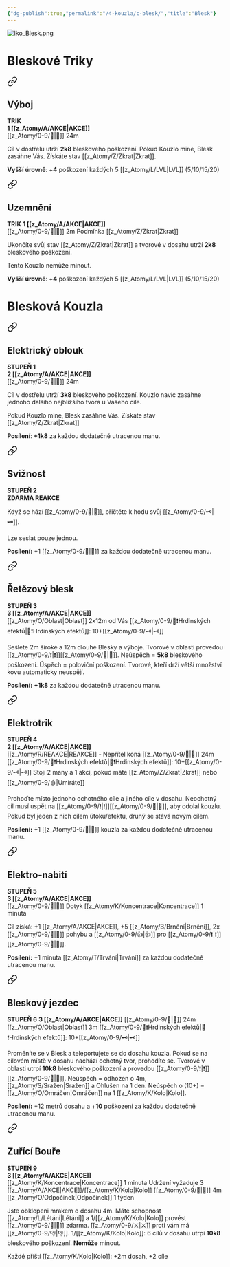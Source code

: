 ```yaml
---
{"dg-publish":true,"permalink":"/4-kouzla/c-blesk/","title":"Blesk"}
---
```


![Iko_Blesk.png](/img/user/z_img/Iko_Blesk.png)
# Bleskové Triky

<div class="transclusion internal-embed is-loaded"><a class="markdown-embed-link" href="/z-atomy/v/vyboj/" aria-label="Open link"><svg xmlns="http://www.w3.org/2000/svg" width="24" height="24" viewBox="0 0 24 24" fill="none" stroke="currentColor" stroke-width="2" stroke-linecap="round" stroke-linejoin="round" class="svg-icon lucide-link"><path d="M10 13a5 5 0 0 0 7.54.54l3-3a5 5 0 0 0-7.07-7.07l-1.72 1.71"></path><path d="M14 11a5 5 0 0 0-7.54-.54l-3 3a5 5 0 0 0 7.07 7.07l1.71-1.71"></path></svg></a><div class="markdown-embed">




## Výboj  
**TRIK**  
**1 [[z_Atomy/A/AKCE\|AKCE]]**  
[[z_Atomy/0-9/🏹\|🏹]] 24m

Cíl v dostřelu utrží **2k8** bleskového poškození. 
Pokud Kouzlo mine, Blesk zasáhne Vás. Získáte stav [[z_Atomy/Z/Zkrat\|Zkrat]].

**Vyšší úrovně**: +**4** poškození každých 5 [[z_Atomy/L/LVL\|LVL]] (5/10/15/20)

</div></div>


<div class="transclusion internal-embed is-loaded"><a class="markdown-embed-link" href="/z-atomy/u/uzemneni/" aria-label="Open link"><svg xmlns="http://www.w3.org/2000/svg" width="24" height="24" viewBox="0 0 24 24" fill="none" stroke="currentColor" stroke-width="2" stroke-linecap="round" stroke-linejoin="round" class="svg-icon lucide-link"><path d="M10 13a5 5 0 0 0 7.54.54l3-3a5 5 0 0 0-7.07-7.07l-1.72 1.71"></path><path d="M14 11a5 5 0 0 0-7.54-.54l-3 3a5 5 0 0 0 7.07 7.07l1.71-1.71"></path></svg></a><div class="markdown-embed">




## Uzemnění
**TRIK**
**1 [[z_Atomy/A/AKCE\|AKCE]]**  
[[z_Atomy/0-9/🫱\|🫱]] 2m
Podmínka [[z_Atomy/Z/Zkrat\|Zkrat]]

Ukončíte svůj stav [[z_Atomy/Z/Zkrat\|Zkrat]] a tvorové v dosahu utrží **2k8** bleskového poškození.

Tento Kouzlo nemůže minout. 

**Vyšší úrovně**: +**4** poškození každých 5 [[z_Atomy/L/LVL\|LVL]] (5/10/15/20)

</div></div>

# Blesková Kouzla

<div class="transclusion internal-embed is-loaded"><a class="markdown-embed-link" href="/z-atomy/e/elektricky-oblouk/" aria-label="Open link"><svg xmlns="http://www.w3.org/2000/svg" width="24" height="24" viewBox="0 0 24 24" fill="none" stroke="currentColor" stroke-width="2" stroke-linecap="round" stroke-linejoin="round" class="svg-icon lucide-link"><path d="M10 13a5 5 0 0 0 7.54.54l3-3a5 5 0 0 0-7.07-7.07l-1.72 1.71"></path><path d="M14 11a5 5 0 0 0-7.54-.54l-3 3a5 5 0 0 0 7.07 7.07l1.71-1.71"></path></svg></a><div class="markdown-embed">




## Elektrický oblouk   
**STUPEŇ 1**  
**2 [[z_Atomy/A/AKCE\|AKCE]]**  
[[z_Atomy/0-9/🏹\|🏹]] 24m

Cíl v dostřelu utrží **3k8** bleskového poškození. 
Kouzlo navíc zasáhne jednoho dalšího nejbližšího tvora u Vašeho cíle. 

Pokud Kouzlo mine, Blesk zasáhne Vás. Získáte stav [[z_Atomy/Z/Zkrat\|Zkrat]]

**Posílení**: **+1k8** za každou dodatečně utracenou manu.

</div></div>


<div class="transclusion internal-embed is-loaded"><a class="markdown-embed-link" href="/z-atomy/s/sviznost/" aria-label="Open link"><svg xmlns="http://www.w3.org/2000/svg" width="24" height="24" viewBox="0 0 24 24" fill="none" stroke="currentColor" stroke-width="2" stroke-linecap="round" stroke-linejoin="round" class="svg-icon lucide-link"><path d="M10 13a5 5 0 0 0 7.54.54l3-3a5 5 0 0 0-7.07-7.07l-1.72 1.71"></path><path d="M14 11a5 5 0 0 0-7.54-.54l-3 3a5 5 0 0 0 7.07 7.07l1.71-1.71"></path></svg></a><div class="markdown-embed">




## Svižnost  
**STUPEŇ 2**  
**ZDARMA REAKCE**

Když se hází [[z_Atomy/0-9/🏁\|🏁]], přičtěte k hodu svůj [[z_Atomy/0-9/🗝\|🗝]].

Lze seslat pouze jednou.

**Posílení:** +1 [[z_Atomy/0-9/🏁\|🏁]] za každou dodatečně utracenou manu.

</div></div>


<div class="transclusion internal-embed is-loaded"><a class="markdown-embed-link" href="/z-atomy/r/retezovy-blesk/" aria-label="Open link"><svg xmlns="http://www.w3.org/2000/svg" width="24" height="24" viewBox="0 0 24 24" fill="none" stroke="currentColor" stroke-width="2" stroke-linecap="round" stroke-linejoin="round" class="svg-icon lucide-link"><path d="M10 13a5 5 0 0 0 7.54.54l3-3a5 5 0 0 0-7.07-7.07l-1.72 1.71"></path><path d="M14 11a5 5 0 0 0-7.54-.54l-3 3a5 5 0 0 0 7.07 7.07l1.71-1.71"></path></svg></a><div class="markdown-embed">




## Řetězový blesk
**STUPEŇ 3**  
**3 [[z_Atomy/A/AKCE\|AKCE]]**  
[[z_Atomy/O/Oblast\|Oblast]] 2x12m od Vás
[[z_Atomy/0-9/📶❗Hrdinských efektů\|📶❗Hrdinských efektů]]: 10+[[z_Atomy/0-9/🗝\|🗝]]

Sešlete 2m široké a 12m dlouhé Blesky a výboje.
Tvorové v oblasti provedou [[z_Atomy/0-9/❗\|❗]][[z_Atomy/0-9/🎯\|🎯]].
Neúspěch = **5k8** bleskového poškození.
Úspěch = poloviční poškození. Tvorové, kteří drží větší množství kovu automaticky neuspějí.

**Posílení:** **+1k8** za každou dodatečně utracenou manu.

</div></div>


<div class="transclusion internal-embed is-loaded"><a class="markdown-embed-link" href="/z-atomy/e/elektrotrik/" aria-label="Open link"><svg xmlns="http://www.w3.org/2000/svg" width="24" height="24" viewBox="0 0 24 24" fill="none" stroke="currentColor" stroke-width="2" stroke-linecap="round" stroke-linejoin="round" class="svg-icon lucide-link"><path d="M10 13a5 5 0 0 0 7.54.54l3-3a5 5 0 0 0-7.07-7.07l-1.72 1.71"></path><path d="M14 11a5 5 0 0 0-7.54-.54l-3 3a5 5 0 0 0 7.07 7.07l1.71-1.71"></path></svg></a><div class="markdown-embed">




## Elektrotrik  
**STUPEŇ 4**  
**2 [[z_Atomy/A/AKCE\|AKCE]]**  
[[z_Atomy/R/REAKCE\|REAKCE]] - Nepřítel koná
[[z_Atomy/0-9/🫱\|🫱]] 24m
[[z_Atomy/0-9/📶❗Hrdinských efektů\|📶❗Hrdinských efektů]]: 10+[[z_Atomy/0-9/🗝\|🗝]]
Stojí 2 many a 1 akci, pokud máte [[z_Atomy/Z/Zkrat\|Zkrat]] nebo [[z_Atomy/0-9/🩸\|Umíráte]]

Prohoďte místo jednoho ochotného cíle a jiného cíle v dosahu. Neochotný cíl musí uspět na [[z_Atomy/0-9/❗\|❗]][[z_Atomy/0-9/🧠\|🧠]], aby odolal kouzlu. Pokud byl jeden z nich cílem útoku/efektu, druhý se stává novým cílem. 

**Posílení:** +1 [[z_Atomy/0-9/📶\|📶]] kouzla za každou dodatečně utracenou manu.

</div></div>


<div class="transclusion internal-embed is-loaded"><a class="markdown-embed-link" href="/z-atomy/e/elektro-nabiti/" aria-label="Open link"><svg xmlns="http://www.w3.org/2000/svg" width="24" height="24" viewBox="0 0 24 24" fill="none" stroke="currentColor" stroke-width="2" stroke-linecap="round" stroke-linejoin="round" class="svg-icon lucide-link"><path d="M10 13a5 5 0 0 0 7.54.54l3-3a5 5 0 0 0-7.07-7.07l-1.72 1.71"></path><path d="M14 11a5 5 0 0 0-7.54-.54l-3 3a5 5 0 0 0 7.07 7.07l1.71-1.71"></path></svg></a><div class="markdown-embed">




## Elektro-nabití  
**STUPEŇ 5**  
**3 [[z_Atomy/A/AKCE\|AKCE]]**  
[[z_Atomy/0-9/🫱\|🫱]] Dotyk
[[z_Atomy/K/Koncentrace\|Koncentrace]] 1 minuta

Cíl získá: +1 [[z_Atomy/A/AKCE\|AKCE]], +5 [[z_Atomy/B/Brnění\|Brnění]], 2x [[z_Atomy/0-9/🏃\|🏃]] pohybu a [[z_Atomy/0-9/👍\|👍]] pro [[z_Atomy/0-9/❗\|❗]][[z_Atomy/0-9/🎯\|🎯]].

**Posílení:** +1 minuta [[z_Atomy/T/Trvání\|Trvání]] za každou dodatečně utracenou manu.

</div></div>


<div class="transclusion internal-embed is-loaded"><a class="markdown-embed-link" href="/z-atomy/b/bleskovy-jezdec/" aria-label="Open link"><svg xmlns="http://www.w3.org/2000/svg" width="24" height="24" viewBox="0 0 24 24" fill="none" stroke="currentColor" stroke-width="2" stroke-linecap="round" stroke-linejoin="round" class="svg-icon lucide-link"><path d="M10 13a5 5 0 0 0 7.54.54l3-3a5 5 0 0 0-7.07-7.07l-1.72 1.71"></path><path d="M14 11a5 5 0 0 0-7.54-.54l-3 3a5 5 0 0 0 7.07 7.07l1.71-1.71"></path></svg></a><div class="markdown-embed">




## Bleskový jezdec
**STUPEŇ 6**
**3 [[z_Atomy/A/AKCE\|AKCE]]**
[[z_Atomy/0-9/🫱\|🫱]] 24m
[[z_Atomy/O/Oblast\|Oblast]] 3m
[[z_Atomy/0-9/📶❗Hrdinských efektů\|📶❗Hrdinských efektů]]: 10+[[z_Atomy/0-9/🗝\|🗝]]

Proměníte se v Blesk a teleportujete se do dosahu kouzla. Pokud se na cílovém místě v dosahu nachází ochotný tvor, prohodíte se. 
Tvorové v oblasti utrpí **10k8** bleskového poškození a provedou [[z_Atomy/0-9/❗\|❗]][[z_Atomy/0-9/💪\|💪]].
Neúspěch = odhozen o 4m, [[z_Atomy/S/Sražen\|Sražen]] a Ohlušen na 1 den. Neúspěch o (10+) = [[z_Atomy/O/Omráčen\|Omráčen]] na 1 [[z_Atomy/K/Kolo\|Kolo]].

**Posílení:** +12 metrů dosahu a +**10** poškození za každou dodatečně utracenou manu.

</div></div>


<div class="transclusion internal-embed is-loaded"><a class="markdown-embed-link" href="/z-atomy/z/zurici-boure/" aria-label="Open link"><svg xmlns="http://www.w3.org/2000/svg" width="24" height="24" viewBox="0 0 24 24" fill="none" stroke="currentColor" stroke-width="2" stroke-linecap="round" stroke-linejoin="round" class="svg-icon lucide-link"><path d="M10 13a5 5 0 0 0 7.54.54l3-3a5 5 0 0 0-7.07-7.07l-1.72 1.71"></path><path d="M14 11a5 5 0 0 0-7.54-.54l-3 3a5 5 0 0 0 7.07 7.07l1.71-1.71"></path></svg></a><div class="markdown-embed">




## Zuřící Bouře  
**STUPEŇ 9**  
**3 [[z_Atomy/A/AKCE\|AKCE]]**  
[[z_Atomy/K/Koncentrace\|Koncentrace]] 1 minuta
Udržení vyžaduje 3 [[z_Atomy/A/AKCE\|AKCE]]/[[z_Atomy/K/Kolo\|Kolo]]
[[z_Atomy/0-9/🫱\|🫱]] 4m
[[z_Atomy/O/Odpočinek\|Odpočinek]] 1 týden

Jste obklopeni mrakem o dosahu 4m. 
Máte schopnost [[z_Atomy/L/Létání\|Létání]] a 1/[[z_Atomy/K/Kolo\|Kolo]] provést [[z_Atomy/0-9/🥾\|🥾]] zdarma. [[z_Atomy/0-9/⚔️\|⚔️]] proti vám má [[z_Atomy/0-9/👎\|👎]].
1/[[z_Atomy/K/Kolo\|Kolo]]: 6 cílů v dosahu utrpí **10k8** bleskového poškození. **Nemůže** minout.

Každé příští [[z_Atomy/K/Kolo\|Kolo]]: +2m dosah, +2 cíle

</div></div>

